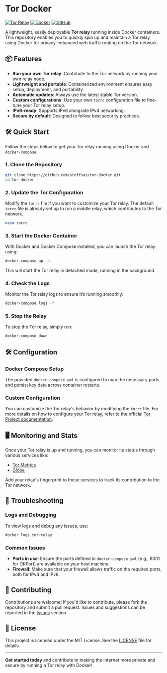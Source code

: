 
# Tor Docker

[![Tor Relay](https://img.shields.io/badge/tor-relay-purple?logo=tor&style=for-the-badge)](https://www.torproject.org/)
[![Docker](https://img.shields.io/badge/docker-ready-blue?logo=docker&style=for-the-badge)](https://github.com/steffsas/tor-docker/pkgs/container/tor-docker)
[![GitHub](https://img.shields.io/github/license/steffsas/tor-docker?style=for-the-badge)](LICENSE)

A lightweight, easily deployable **Tor relay** running inside Docker containers. This repository enables you to quickly spin up and maintain a Tor relay using Docker for privacy-enhanced web traffic routing on the Tor network.

## 📦 Features

- **Run your own Tor relay**: Contribute to the Tor network by running your own relay node.
- **Lightweight and portable**: Containerized environment ensures easy setup, deployment, and portability.
- **Automatic updates**: Always use the latest stable Tor version.
- **Custom configurations**: Use your own `torrc` configuration file to fine-tune your Tor relay setup.
- **IPv6-ready**: Supports IPv6 alongside IPv4 networking.
- **Secure by default**: Designed to follow best security practices.

## 🛠️ Quick Start

Follow the steps below to get your Tor relay running using Docker and `docker-compose`.

### 1. Clone the Repository

```bash
git clone https://github.com/steffsas/tor-docker.git
cd tor-docker
```

### 2. Update the Tor Configuration

Modify the `torrc` file if you want to customize your Tor relay. The default `torrc` file is already set up to run a middle relay, which contributes to the Tor network.

```bash
nano torrc
```

### 3. Start the Docker Container

With Docker and Docker Compose installed, you can launch the Tor relay using:

```bash
docker-compose up -d
```

This will start the Tor relay in detached mode, running in the background.

### 4. Check the Logs

Monitor the Tor relay logs to ensure it’s running smoothly:

```bash
docker-compose logs -f
```

### 5. Stop the Relay

To stop the Tor relay, simply run:

```bash
docker-compose down
```

## 🛠️ Configuration

### Docker Compose Setup

The provided `docker-compose.yml` is configured to map the necessary ports and persist key data across container restarts.

### Custom Configuration

You can customize the Tor relay's behavior by modifying the `torrc` file. For more details on how to configure your Tor relay, refer to the official [Tor Project documentation](https://www.torproject.org/docs/tor-manual.html.en).

## 🖥️ Monitoring and Stats

Once your Tor relay is up and running, you can monitor its status through various services like:

- [Tor Metrics](https://metrics.torproject.org/)
- [Globe](https://globe.torproject.org/)

Add your relay's fingerprint to these services to track its contribution to the Tor network.

## 🔧 Troubleshooting

### Logs and Debugging

To view logs and debug any issues, use:

```bash
docker logs tor-relay
```

### Common Issues

- **Ports in use**: Ensure the ports defined in `docker-compose.yml` (e.g., 9001 for ORPort) are available on your host machine.
- **Firewall**: Make sure that your firewall allows traffic on the required ports, both for IPv4 and IPv6.

## 🙌 Contributing

Contributions are welcome! If you'd like to contribute, please fork the repository and submit a pull request. Issues and suggestions can be reported in the [Issues](https://github.com/steffsas/tor-docker/issues) section.

## 📄 License

This project is licensed under the MIT License. See the [LICENSE](LICENSE) file for details.

---

**Get started today** and contribute to making the internet more private and secure by running a Tor relay with Docker!